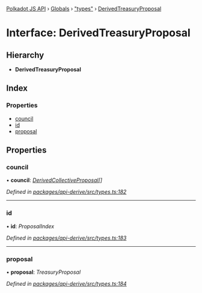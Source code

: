 [Polkadot JS API](../README.md) › [Globals](../globals.md) › ["types"](../modules/_types_.md) › [DerivedTreasuryProposal](_types_.derivedtreasuryproposal.md)

# Interface: DerivedTreasuryProposal

## Hierarchy

* **DerivedTreasuryProposal**

## Index

### Properties

* [council](_types_.derivedtreasuryproposal.md#council)
* [id](_types_.derivedtreasuryproposal.md#id)
* [proposal](_types_.derivedtreasuryproposal.md#proposal)

## Properties

###  council

• **council**: *[DerivedCollectiveProposal](_types_.derivedcollectiveproposal.md)[]*

*Defined in [packages/api-derive/src/types.ts:182](https://github.com/polkadot-js/api/blob/6e61be960/packages/api-derive/src/types.ts#L182)*

___

###  id

• **id**: *ProposalIndex*

*Defined in [packages/api-derive/src/types.ts:183](https://github.com/polkadot-js/api/blob/6e61be960/packages/api-derive/src/types.ts#L183)*

___

###  proposal

• **proposal**: *TreasuryProposal*

*Defined in [packages/api-derive/src/types.ts:184](https://github.com/polkadot-js/api/blob/6e61be960/packages/api-derive/src/types.ts#L184)*
